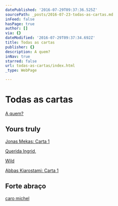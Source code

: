 ```yaml
---
datePublished: '2016-07-29T09:37:36.525Z'
sourcePath: _posts/2016-07-23-todas-as-cartas.md
inFeed: false
hasPage: true
author: []
via: {}
dateModified: '2016-07-29T09:37:34.692Z'
title: Todas as cartas
publisher: {}
description: A quem?
inNav: true
starred: false
url: todas-as-cartas/index.html
_type: WebPage

---
```

# Todas as cartas

[A quem?][0]

## Yours truly

[Jonas Mekas: Carta 1][1]

[Querida Ingrid,][2]

[Wild][3]

[Abbas Kiarostami: Carta 1][4]

## Forte abraço

[caro michel][5]

[0]: http://aquem.in/a-quem/
[1]: http://aquem.in/jonas-mekas-carta-1/
[2]: http://aquem.in/querida-ingrid/
[3]: http://aquem.in/wild/
[4]: http://aquem.in/abbas-kiarostami-carta-1/
[5]: http://aquem.in/caro-michel/